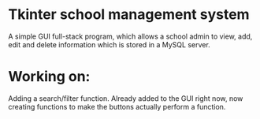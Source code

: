 # Tkinter school management system
A simple GUI full-stack program, which allows a school admin to view, add, edit and delete information which is stored in a MySQL server.

# Working on:
Adding a search/filter function. Already added to the GUI right now, now creating functions to make the buttons actually perform a function.
